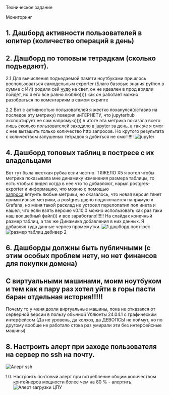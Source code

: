 Техническое задание

Мониторинг

## 1. Дашборд активности пользователей в юпитер (количество операций в день)
## 2. Дашборд по топовым тетрадкам (сколько подъедают).
   
2.1 Для вычисления подъедаемой памяти ноутбуками пришлось воспользоваться самодельным exporter (Благо базовые знания python в сумме с ИИ) родили сей 
[чудо](https://github.com/Zubaev/jupyterhub_docker_postgres/blob/main/notebook_metrics/jupyterhub_notebook_files_metrics.py) на свет, он не идеален в прод врядли пойдет, но я его все равно люблю)))) как он работает можно разобраться по коментариям в самом скрипте

2.2 Вот с активностью пользователей я жестко лоханулся(оставив на последок эту метрику) поверил инТЕРНЕТУ, что jupyterhub экспортирует ее сам напрямую)))) в итоге эта метрика показала всего лишь сколько пользователей заходило в jupyter за день, а так же я смог с нее выташить только количество http запросов. Но крутого результата с количеством запушеных тетрадок я добиться не смог!!!!!
![jupyter](https://github.com/user-attachments/assets/7f9e683e-f394-45a3-a859-d0ee179101d8)



## 4. Дашборд топовых таблиц в постресе с их владельцами

Вот тут была жесткая рубка если честно. ТЯЖЕЛО Х5 я хотел чтобы метрика показывала мне динамику изменения размера таблицы, то есть чтобы я видел когда в нее что то добавляют, нарыл postgres-exporter и информацию, что можно с помощью  
[запроса](https://github.com/Zubaev/jupyterhub_docker_postgres/blob/main/postgres-exporter/queries.yaml) вятунть любые метрики, но оказалось, что новая версия тянет примитивные метрики, а postgres давно подключается напрямую к Grafana, но меня такой расклад не устроил перелопатил пол инета и нашел, что если взять версию v0.10.0 можно использовать как раз таки наш волшебный файл))) и все заработало!!!!!! На слайдах конечный размер таблиц, а так же Динамика добавления в них данных. Я добавлял туда данные черпез промежутки.
![1 дашборд постгрес](https://github.com/user-attachments/assets/1c9805fa-2e1a-4612-b70a-de6cdc937efd)
![размер таблиц дебивер 2](https://github.com/user-attachments/assets/0c3dbace-0aa8-4fb4-b347-bab08db2a06d)

## 6. Дашборды должны быть публичными (с этим особых проблем нету, но нет финансов для покупки домена)

## С виртуальными машинами, моим ноутбуком и тем как я пару раз хотел уйти в горы пасти баран отдельная история!!!!!

Почему то у меня дохли виртуальные машины, пока не отказался от серверной версии в пользу обычной Ублюнты 24.04.1 с графическим интерфейсом (Да не уровень, да колхоз, да ДЕВОПСЫ не поймут, но по другому вообще не работало стока раз умирали эти без интерфейсные машины)

## 8. Настроить алерт при заходе пользователя на сервер по ssh на почту.

![Алерт ssh](https://github.com/user-attachments/assets/d3987bad-17f4-4622-bddb-4a897e64dfc5)


10. Настроить почтовый алерт при потребление общим количеством контейнеров мощности более чем на 80 % - алертить.
![Алерт загрузки ЦПУ](https://github.com/user-attachments/assets/aac5aaa4-8f24-4eb4-894e-c34b4830e004)
